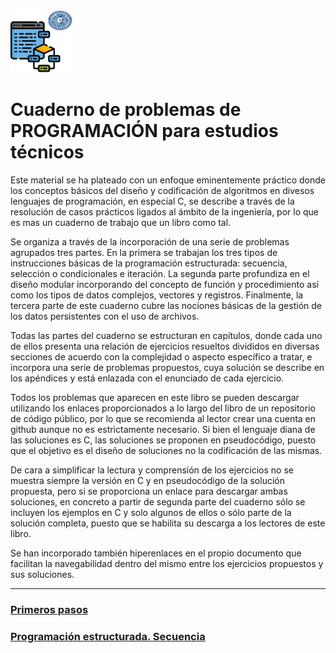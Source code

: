 
<img src="ualprog.png" width="100">

# **Cuaderno de problemas de PROGRAMACIÓN para estudios técnicos**


Este material se ha plateado con un enfoque eminentemente práctico donde los conceptos básicos del diseño y codificación de algoritmos en divesos lenguajes de programación, en especial C, se describe a través de la resolución de casos prácticos ligados al ámbito de la ingeniería, por lo que es mas un cuaderno de trabajo que un libro como tal.

Se organiza a través de la incorporación de una serie de problemas agrupados tres partes. En la primera se trabajan los tres tipos de instrucciones básicas de la programación estructurada: secuencia, selección o condicionales e iteración. La segunda parte profundiza en el diseño modular incorporando del concepto de función y procedimiento así como los tipos de datos complejos, vectores y registros. Finalmente, la tercera parte de este cuaderno cubre las nociones básicas de la gestión de los datos persistentes con el uso de archivos.

Todas las partes del cuaderno se estructuran en capítulos, donde cada uno de ellos presenta una relación de ejercicios resueltos divididos en diversas secciones de acuerdo con la complejidad o aspecto específico a tratar, e incorpora una serie de problemas propuestos, cuya solución se describe en los apéndices y está enlazada con el enunciado de cada ejercicio.

Todos los problemas que aparecen en este libro se pueden descargar utilizando los enlaces  proporcionados a lo largo del libro de un repositorio de código público, por lo que se recomienda al lector crear una cuenta en github aunque no es estrictamente necesario. Si bien el lenguaje diana de las soluciones es C, las soluciones se proponen en pseudocódigo, puesto que el objetivo es el diseño de soluciones no la codificación de las mismas.

De cara a simplificar la lectura y comprensión de los ejercicios no se muestra siempre la versión en C y en pseudocódigo de la solución propuesta, pero si se proporciona un enlace para descargar ambas soluciones, en concreto a partir de segunda parte del cuaderno sólo se incluyen los ejemplos en C y solo algunos de ellos o sólo parte de la solución completa, puesto que se habilita su descarga a los lectores de este libro.

Se han incorporado también hiperenlaces en el propio documento que facilitan la navegabilidad dentro del mismo entre los ejercicios propuestos y sus soluciones.

___

### [Primeros pasos ][Primeros_pasos]
### [Programación estructurada. Secuencia ][Secuencia]

 [Primeros_pasos]: primerospasos.md
 [Secuencia]: secuencia.md
